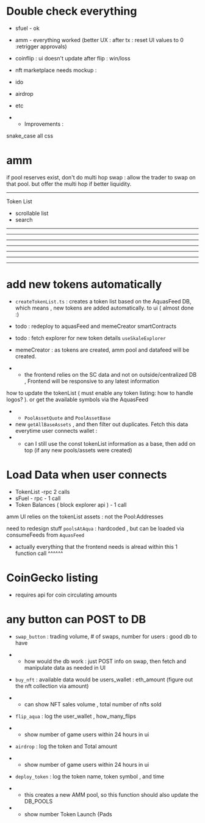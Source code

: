 # Double check everything

- sfuel - ok
- amm - everything worked (better UX : after tx : reset UI values to 0 :retrigger approvals)
- coinflip : ui doesn't update after flip : win/loss
- nft marketplace needs mockup :
- ido
- airdrop
- etc

- - Improvements :

snake_case all css

# amm

if pool reserves exist, don't do multi hop swap : allow the trader to swap on that pool. but offer the multi hop if better liquidity.

---

Token List

- scrollable list
- search

---

---

---

---

---

---

---

# add new tokens automatically

- `createTokenList.ts` : creates a token list based on the AquasFeed DB, which means , new tokens are added automatically. to ui ( almost done :)
- todo : redeploy to aquasFeed and memeCreator smartContracts
- todo : fetch explorer for new token details `useSkaleExplorer`

- memeCreator : as tokens are created, amm pool and datafeed will be created.
- - the frontend relies on the SC data and not on outside/centralized DB , Frontend will be responsive to any latest information

how to update the tokenList ( must enable any token listing: how to handle logos? ). or get the available symbols via the AquasFeed

- - `PoolAssetQuote` and `PoolAssetBase`
- new `getAllBaseAssets` , and then filter out duplicates. Fetch this data everytime user connects wallet :
- - can I still use the const tokenList information as a base, then add on top (if any new pools/assets were created)

# Load Data when user connects

- TokenList -rpc 2 calls
- sFuel - rpc - 1 call
- Token Balances ( block explorer api ) - 1 call

amm UI relies on the tokenList assets : not the Pool:Addresses

need to redesign stuff `poolsAtAqua` : hardcoded , but can be loaded via consumeFeeds from `AquasFeed`

- actually everything that the frontend needs is alread within this 1 function call ^^^^^^

# CoinGecko listing

- requires api for coin circulating amounts

# any button can POST to DB

- `swap_button` : trading volume, # of swaps, number for users : good db to have
- - how would the db work : just POST info on swap, then fetch and manipulate data as needed in UI

- `buy_nft` : available data would be users_wallet : eth_amount (figure out the nft collection via amount)
- - can show NFT sales volume , total number of nfts sold

- `flip_aqua` : log the user_wallet , how_many_flips
- - show number of game users within 24 hours in ui

- `airdrop` : log the token and Total amount
- - show number of game users within 24 hours in ui

- `deploy_token` : log the token name, token symbol , and time
- - this creates a new AMM pool, so this function should also update the DB_POOLS
- - show number Token Launch {Pads
